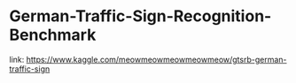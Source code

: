 # German-Traffic-Sign-Recognition-Benchmark
link: https://www.kaggle.com/meowmeowmeowmeowmeow/gtsrb-german-traffic-sign

